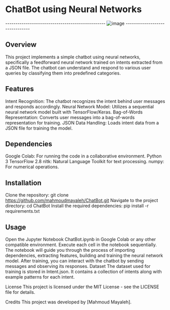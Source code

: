 # ChatBot using Neural Networks

-------------------------------------------------  ![image](https://github.com/mahmoudmayaleh/ChatBot/assets/124529384/1bd0197d-7d18-43aa-b3a5-892619553dec) -------------------------------

## Overview
This project implements a simple chatbot using neural networks, specifically a feedforward neural network trained on intents extracted from a JSON file. The chatbot can understand and respond to various user queries by classifying them into predefined categories.

## Features
Intent Recognition: The chatbot recognizes the intent behind user messages and responds accordingly.
Neural Network Model: Utilizes a sequential neural network model built with TensorFlow/Keras.
Bag-of-Words Representation: Converts user messages into a bag-of-words representation for training.
JSON Data Handling: Loads intent data from a JSON file for training the model.

## Dependencies
Google Colab: For running the code in a collaborative environment.
Python 3
TensorFlow 2.8
nltk: Natural Language Toolkit for text processing.
numpy: For numerical operations.

## Installation
Clone the repository: git clone https://github.com/mahmoudmayaleh/ChatBot.git
Navigate to the project directory: cd ChatBot
Install the required dependencies: pip install -r requirements.txt

## Usage
Open the Jupyter Notebook ChatBot.ipynb in Google Colab or any other compatible environment.
Execute each cell in the notebook sequentially.
The notebook will guide you through the process of importing dependencies, extracting features, building and training the neural network model.
After training, you can interact with the chatbot by sending messages and observing its responses.
Dataset
The dataset used for training is stored in Intent.json. It contains a collection of intents along with example patterns for each intent.

License
This project is licensed under the MIT License - see the LICENSE file for details.

Credits
This project was developed by [Mahmoud Mayaleh].
